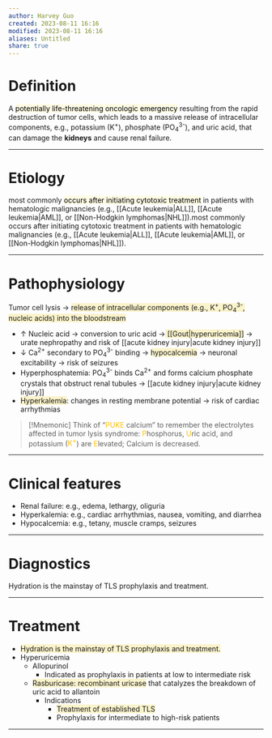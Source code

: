 ```yaml
---
author: Harvey Guo
created: 2023-08-11 16:16
modified: 2023-08-11 16:16
aliases: Untitled
share: true
---
```

# Definition
A <mark style="background: #FFF3A34A;">potentially life-threatening oncologic emergency</mark> resulting from the rapid destruction of tumor cells, which leads to a massive release of intracellular components, e.g., potassium (K<sup>+</sup>), phosphate (PO<sub>4</sub><sup>3-</sup>), and uric acid, that can damage the **kidneys** and cause renal failure.

---
# Etiology
most commonly <mark style="background: #FFF3A34A;">occurs after initiating cytotoxic treatment</mark> in patients with hematologic malignancies (e.g., [[Acute leukemia|ALL]], [[Acute leukemia|AML]], or [[Non-Hodgkin lymphomas|NHL]]).most commonly occurs after initiating cytotoxic treatment in patients with hematologic malignancies (e.g., [[Acute leukemia|ALL]], [[Acute leukemia|AML]], or [[Non-Hodgkin lymphomas|NHL]]).

---
# Pathophysiology
Tumor cell lysis → <span style="background:rgba(240, 200, 0, 0.2)">release of intracellular components (e.g., K<sup>+</sup>, PO<sub>4</sub><sup>3-</sup>, nucleic acids) into the bloodstream</span>
- ↑ Nucleic acid → conversion to uric acid →<span style="background:rgba(240, 200, 0, 0.2)"> [[Gout|hyperuricemia]]</span> → urate nephropathy and risk of [[acute kidney injury|acute kidney injury]] 
- ↓ Ca<sup>2+</sup> secondary to PO<sub>4</sub><sup>3-</sup> binding → <span style="background:rgba(240, 200, 0, 0.2)">hypocalcemia</span> → neuronal excitability → risk of seizures
- Hyperphosphatemia: PO<sub>4</sub><sup>3-</sup> binds Ca<sup>2+</sup> and forms calcium phosphate crystals that obstruct renal tubules → [[acute kidney injury|acute kidney injury]]
- <span style="background:rgba(240, 200, 0, 0.2)">Hyperkalemia</span>: changes in resting membrane potential → risk of cardiac arrhythmias

>[!Mnemonic] 
>Think of “<font color="#ffc000">PUKE</font> calcium” to remember the electrolytes affected in tumor lysis syndrome: <font color="#ffc000">P</font>hosphorus, <font color="#ffc000">U</font>ric acid, and potassium (<font color="#ffc000">K<sup>+</sup></font>) are <font color="#ffc000">E</font>levated; Calcium is decreased.

---
# Clinical features
- Renal failure: e.g., edema, lethargy, oliguria
- Hyperkalemia: e.g., cardiac arrhythmias, nausea, vomiting, and diarrhea
- Hypocalcemia: e.g., tetany, muscle cramps, seizures

---
# Diagnostics
Hydration is the mainstay of TLS prophylaxis and treatment.

---
# Treatment
- <span style="background:rgba(240, 200, 0, 0.2)">Hydration is the mainstay of TLS prophylaxis and treatment.</span>
- Hyperuricemia
	- Allopurinol
		- Indicated as prophylaxis in patients at low to intermediate risk
	- <span style="background:rgba(240, 200, 0, 0.2)">Rasburicase: recombinant uricase</span> that catalyzes the breakdown of uric acid to allantoin 
		- Indications
			- <span style="background:rgba(240, 200, 0, 0.2)">Treatment of established TLS</span>
			- Prophylaxis for intermediate to high-risk patients

---
